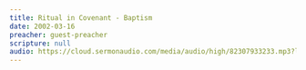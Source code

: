 ```yaml
---
title: Ritual in Covenant - Baptism
date: 2002-03-16
preacher: guest-preacher
scripture: null
audio: https://cloud.sermonaudio.com/media/audio/high/82307933233.mp3?language=eng&download=true
---
```


